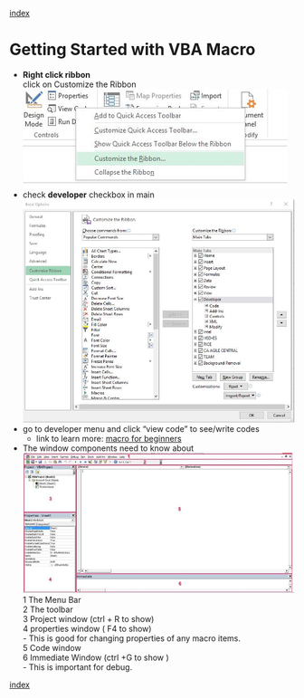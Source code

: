 [index](Index.md)
# Getting Started with VBA Macro

* **Right click ribbon**  
    click on Customize the Ribbon  
   ![ribbon click](Images/GettingStarted/ribbon_rightclick.JPG)  
* check **developer** checkbox in main  
    ![check developer box](Images/GettingStarted/select_developer.JPG)
* go to developer menu and click  “view code” to see/write codes
    * link to learn more: [macro for beginners](https://powerspreadsheets.com/excel-macro-tutorial-for-beginners/)
* The window components need to know about  
    ![components](Images/GettingStarted/components.JPG)  
    1 The Menu Bar  
    2 The toolbar  
    3 Project window (ctrl + R to show)  
    4 properties window ( F4 to show)    
        - This is good for changing properties of any macro items.   
    5 Code window   
    6 Immediate Window (ctrl +G to show )  
        - This is important for debug. 



[index](Index.md)